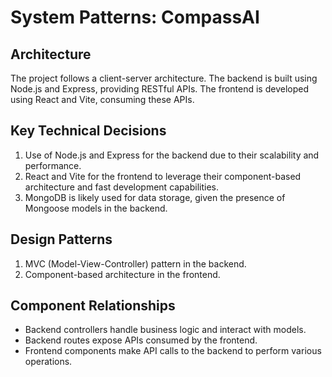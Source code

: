 # System Patterns: CompassAI

## Architecture
The project follows a client-server architecture. The backend is built using Node.js and Express, providing RESTful APIs. The frontend is developed using React and Vite, consuming these APIs.

## Key Technical Decisions
1. Use of Node.js and Express for the backend due to their scalability and performance.
2. React and Vite for the frontend to leverage their component-based architecture and fast development capabilities.
3. MongoDB is likely used for data storage, given the presence of Mongoose models in the backend.

## Design Patterns
1. MVC (Model-View-Controller) pattern in the backend.
2. Component-based architecture in the frontend.

## Component Relationships
- Backend controllers handle business logic and interact with models.
- Backend routes expose APIs consumed by the frontend.
- Frontend components make API calls to the backend to perform various operations.
